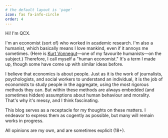 ```yaml
---
# the default layout is 'page'
icon: fas fa-info-circle
order: 4
---
```


<!-- > Add Markdown syntax content to file `_tabs/about.md`{: .filepath } and it will show up on this page.
{: .prompt-tip } -->

Hi! I'm QCX.

I'm an economist (sort of) who worked in academic research. I'm also a humanist, which basically means I love mankind, even if it annoys me sometimes. (Here is [Kurt Vonnegut](https://youtu.be/4_RUgnC1lm8?si=BDQEV-db7JAUGbn_&t=2118)&mdash;one of my favourite humanists&mdash;on the subject.) Therefore, I call myself a "human economist." It's a term I made up, though some have come up with similar ideas before.

I believe that economics is about people. Just as it is the work of journalists, psychologists, and social workers to understand an individual, it is the job of economists to study people in the aggregate, using the most rigorous methods they can. But within these methods are always embedded (and sometimes hidden) assumptions about human behaviour and morality. That's why it's messy, and I think fascinating.

This blog serves as a receptacle for my thoughts on these matters. I endeavor to express them as cogently as possible, but many will remain works in progress.

All opinions are my own, and are sometimes explicit (18+).